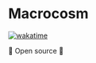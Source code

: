 # Macrocosm
[![wakatime](https://wakatime.com/badge/user/4f3de2e1-f9cb-4480-9047-74ecccf9f9c0/project/9b9055db-2125-49ba-ab9e-ae424a54a0af.svg)](https://wakatime.com/badge/user/4f3de2e1-f9cb-4480-9047-74ecccf9f9c0/project/9b9055db-2125-49ba-ab9e-ae424a54a0af)

🎉 Open source 🎉
